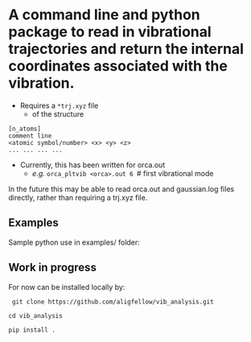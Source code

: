 # A command line and python package to read in vibrational trajectories and return the internal coordinates associated with the vibration.

- Requires a ```*trj.xyz``` file
  - of the structure
```
[n_atoms]
comment line
<atomic symbol/number> <x> <y> <z>
... ... ... ... 
```
- Currently, this has been written for orca.out
  - _e.g._ ```orca_pltvib <orca>.out 6 ```# first vibrational mode

In the future this may be able to read orca.out and gaussian.log files directly, rather than requiring a trj.xyz file.

## Examples 
Sample python use in examples/ folder:

## Work in progress
For now can be installed locally by:

``` git clone https://github.com/aligfellow/vib_analysis.git```

```cd vib_analysis```

```pip install .```
